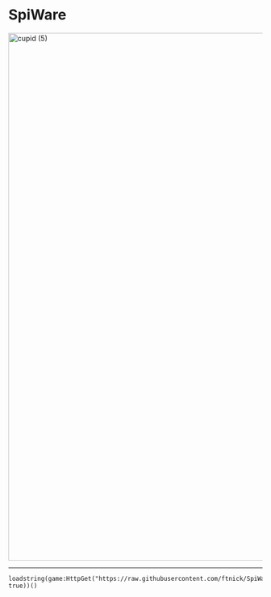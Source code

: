# SpiWare

<img width="3040" height="1045" alt="cupid (5)" src="https://github.com/user-attachments/assets/fe419f73-7743-45ea-a940-f1d4d712fded" />

---

```luau
loadstring(game:HttpGet("https://raw.githubusercontent.com/ftnick/SpiWare/refs/heads/main/versions/latest.luau", true))()
```
